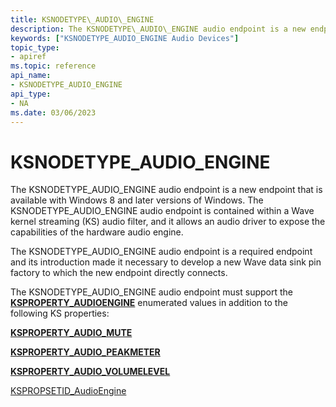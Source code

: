 ```yaml
---
title: KSNODETYPE\_AUDIO\_ENGINE
description: The KSNODETYPE\_AUDIO\_ENGINE audio endpoint is a new endpoint that is available with Windows 8 and later versions of Windows.
keywords: ["KSNODETYPE_AUDIO_ENGINE Audio Devices"]
topic_type:
- apiref
ms.topic: reference
api_name:
- KSNODETYPE_AUDIO_ENGINE
api_type:
- NA
ms.date: 03/06/2023
---
```



# KSNODETYPE\_AUDIO\_ENGINE


The KSNODETYPE\_AUDIO\_ENGINE audio endpoint is a new endpoint that is available with Windows 8 and later versions of Windows. The KSNODETYPE\_AUDIO\_ENGINE audio endpoint is contained within a Wave kernel streaming (KS) audio filter, and it allows an audio driver to expose the capabilities of the hardware audio engine.

The KSNODETYPE\_AUDIO\_ENGINE audio endpoint is a required endpoint and its introduction made it necessary to develop a new Wave data sink pin factory to which the new endpoint directly connects.

The KSNODETYPE\_AUDIO\_ENGINE audio endpoint must support the [**KSPROPERTY\_AUDIOENGINE**](ksproperty-audioengine.md) enumerated values in addition to the following KS properties:

[**KSPROPERTY\_AUDIO\_MUTE**](ksproperty-audio-mute.md)

[**KSPROPERTY\_AUDIO\_PEAKMETER**](ksproperty-audio-peakmeter.md)

[**KSPROPERTY\_AUDIO\_VOLUMELEVEL**](ksproperty-audio-volumelevel.md)

[KSPROPSETID\_AudioEngine](kspropsetid-audioengine.md)

 

 





